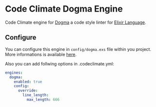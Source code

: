 # Code Climate Dogma Engine

Code Climate engine for [Dogma](https://github.com/lpil/dogma) a code style linter for [Elixir Language](http://elixir-lang.org/).

## Configure

You can configure this engine in `config/dogma.exs` file within you project. More informations is available [here](https://github.com/lpil/dogma/blob/master/docs/configuration.md).

Also you can add follwing options in .codeclimate.yml:

```yml
engines:
  dogma:
    enabled: true
    config:
      override:
        line_length:
          max_length: 666
```
